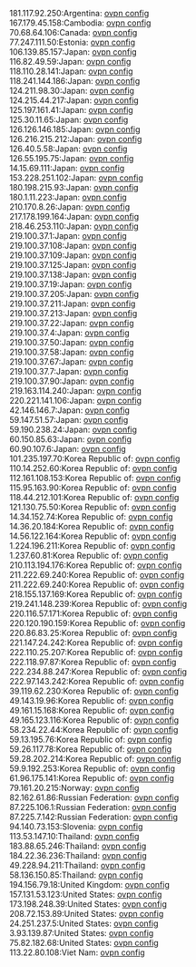 181.117.92.250:Argentina: [ovpn config](vpn/181_117_92_250.ovpn)  
167.179.45.158:Cambodia: [ovpn config](vpn/167_179_45_158.ovpn)  
70.68.64.106:Canada: [ovpn config](vpn/70_68_64_106.ovpn)  
77.247.111.50:Estonia: [ovpn config](vpn/77_247_111_50.ovpn)  
106.139.85.157:Japan: [ovpn config](vpn/106_139_85_157.ovpn)  
116.82.49.59:Japan: [ovpn config](vpn/116_82_49_59.ovpn)  
118.110.28.141:Japan: [ovpn config](vpn/118_110_28_141.ovpn)  
118.241.144.186:Japan: [ovpn config](vpn/118_241_144_186.ovpn)  
124.211.98.30:Japan: [ovpn config](vpn/124_211_98_30.ovpn)  
124.215.44.217:Japan: [ovpn config](vpn/124_215_44_217.ovpn)  
125.197.161.41:Japan: [ovpn config](vpn/125_197_161_41.ovpn)  
125.30.11.65:Japan: [ovpn config](vpn/125_30_11_65.ovpn)  
126.126.146.185:Japan: [ovpn config](vpn/126_126_146_185.ovpn)  
126.216.215.212:Japan: [ovpn config](vpn/126_216_215_212.ovpn)  
126.40.5.58:Japan: [ovpn config](vpn/126_40_5_58.ovpn)  
126.55.195.75:Japan: [ovpn config](vpn/126_55_195_75.ovpn)  
14.15.69.111:Japan: [ovpn config](vpn/14_15_69_111.ovpn)  
153.228.251.102:Japan: [ovpn config](vpn/153_228_251_102.ovpn)  
180.198.215.93:Japan: [ovpn config](vpn/180_198_215_93.ovpn)  
180.1.11.223:Japan: [ovpn config](vpn/180_1_11_223.ovpn)  
210.170.8.26:Japan: [ovpn config](vpn/210_170_8_26.ovpn)  
217.178.199.164:Japan: [ovpn config](vpn/217_178_199_164.ovpn)  
218.46.253.110:Japan: [ovpn config](vpn/218_46_253_110.ovpn)  
219.100.37.1:Japan: [ovpn config](vpn/219_100_37_1.ovpn)  
219.100.37.108:Japan: [ovpn config](vpn/219_100_37_108.ovpn)  
219.100.37.109:Japan: [ovpn config](vpn/219_100_37_109.ovpn)  
219.100.37.125:Japan: [ovpn config](vpn/219_100_37_125.ovpn)  
219.100.37.138:Japan: [ovpn config](vpn/219_100_37_138.ovpn)  
219.100.37.19:Japan: [ovpn config](vpn/219_100_37_19.ovpn)  
219.100.37.205:Japan: [ovpn config](vpn/219_100_37_205.ovpn)  
219.100.37.211:Japan: [ovpn config](vpn/219_100_37_211.ovpn)  
219.100.37.213:Japan: [ovpn config](vpn/219_100_37_213.ovpn)  
219.100.37.22:Japan: [ovpn config](vpn/219_100_37_22.ovpn)  
219.100.37.4:Japan: [ovpn config](vpn/219_100_37_4.ovpn)  
219.100.37.50:Japan: [ovpn config](vpn/219_100_37_50.ovpn)  
219.100.37.58:Japan: [ovpn config](vpn/219_100_37_58.ovpn)  
219.100.37.67:Japan: [ovpn config](vpn/219_100_37_67.ovpn)  
219.100.37.7:Japan: [ovpn config](vpn/219_100_37_7.ovpn)  
219.100.37.90:Japan: [ovpn config](vpn/219_100_37_90.ovpn)  
219.163.114.240:Japan: [ovpn config](vpn/219_163_114_240.ovpn)  
220.221.141.106:Japan: [ovpn config](vpn/220_221_141_106.ovpn)  
42.146.146.7:Japan: [ovpn config](vpn/42_146_146_7.ovpn)  
59.147.51.57:Japan: [ovpn config](vpn/59_147_51_57.ovpn)  
59.190.238.24:Japan: [ovpn config](vpn/59_190_238_24.ovpn)  
60.150.85.63:Japan: [ovpn config](vpn/60_150_85_63.ovpn)  
60.90.107.6:Japan: [ovpn config](vpn/60_90_107_6.ovpn)  
101.235.197.70:Korea Republic of: [ovpn config](vpn/101_235_197_70.ovpn)  
110.14.252.60:Korea Republic of: [ovpn config](vpn/110_14_252_60.ovpn)  
112.161.108.153:Korea Republic of: [ovpn config](vpn/112_161_108_153.ovpn)  
115.95.163.90:Korea Republic of: [ovpn config](vpn/115_95_163_90.ovpn)  
118.44.212.101:Korea Republic of: [ovpn config](vpn/118_44_212_101.ovpn)  
121.130.75.50:Korea Republic of: [ovpn config](vpn/121_130_75_50.ovpn)  
14.34.152.74:Korea Republic of: [ovpn config](vpn/14_34_152_74.ovpn)  
14.36.20.184:Korea Republic of: [ovpn config](vpn/14_36_20_184.ovpn)  
14.56.122.164:Korea Republic of: [ovpn config](vpn/14_56_122_164.ovpn)  
1.224.196.211:Korea Republic of: [ovpn config](vpn/1_224_196_211.ovpn)  
1.237.60.81:Korea Republic of: [ovpn config](vpn/1_237_60_81.ovpn)  
210.113.194.176:Korea Republic of: [ovpn config](vpn/210_113_194_176.ovpn)  
211.222.69.240:Korea Republic of: [ovpn config](vpn/211_222_69_240.ovpn)  
211.222.69.240:Korea Republic of: [ovpn config](vpn/211_222_69_240.ovpn)  
218.155.137.169:Korea Republic of: [ovpn config](vpn/218_155_137_169.ovpn)  
219.241.148.239:Korea Republic of: [ovpn config](vpn/219_241_148_239.ovpn)  
220.116.57.171:Korea Republic of: [ovpn config](vpn/220_116_57_171.ovpn)  
220.120.190.159:Korea Republic of: [ovpn config](vpn/220_120_190_159.ovpn)  
220.86.83.25:Korea Republic of: [ovpn config](vpn/220_86_83_25.ovpn)  
221.147.24.242:Korea Republic of: [ovpn config](vpn/221_147_24_242.ovpn)  
222.110.25.207:Korea Republic of: [ovpn config](vpn/222_110_25_207.ovpn)  
222.118.97.87:Korea Republic of: [ovpn config](vpn/222_118_97_87.ovpn)  
222.234.88.247:Korea Republic of: [ovpn config](vpn/222_234_88_247.ovpn)  
222.97.143.242:Korea Republic of: [ovpn config](vpn/222_97_143_242.ovpn)  
39.119.62.230:Korea Republic of: [ovpn config](vpn/39_119_62_230.ovpn)  
49.143.19.96:Korea Republic of: [ovpn config](vpn/49_143_19_96.ovpn)  
49.161.15.168:Korea Republic of: [ovpn config](vpn/49_161_15_168.ovpn)  
49.165.123.116:Korea Republic of: [ovpn config](vpn/49_165_123_116.ovpn)  
58.234.22.44:Korea Republic of: [ovpn config](vpn/58_234_22_44.ovpn)  
59.13.195.76:Korea Republic of: [ovpn config](vpn/59_13_195_76.ovpn)  
59.26.117.78:Korea Republic of: [ovpn config](vpn/59_26_117_78.ovpn)  
59.28.202.214:Korea Republic of: [ovpn config](vpn/59_28_202_214.ovpn)  
59.9.192.253:Korea Republic of: [ovpn config](vpn/59_9_192_253.ovpn)  
61.96.175.141:Korea Republic of: [ovpn config](vpn/61_96_175_141.ovpn)  
79.161.20.215:Norway: [ovpn config](vpn/79_161_20_215.ovpn)  
82.162.61.86:Russian Federation: [ovpn config](vpn/82_162_61_86.ovpn)  
87.225.106.1:Russian Federation: [ovpn config](vpn/87_225_106_1.ovpn)  
87.225.7.142:Russian Federation: [ovpn config](vpn/87_225_7_142.ovpn)  
94.140.73.153:Slovenia: [ovpn config](vpn/94_140_73_153.ovpn)  
113.53.147.10:Thailand: [ovpn config](vpn/113_53_147_10.ovpn)  
183.88.65.246:Thailand: [ovpn config](vpn/183_88_65_246.ovpn)  
184.22.36.236:Thailand: [ovpn config](vpn/184_22_36_236.ovpn)  
49.228.94.211:Thailand: [ovpn config](vpn/49_228_94_211.ovpn)  
58.136.150.85:Thailand: [ovpn config](vpn/58_136_150_85.ovpn)  
194.156.79.18:United Kingdom: [ovpn config](vpn/194_156_79_18.ovpn)  
157.131.53.123:United States: [ovpn config](vpn/157_131_53_123.ovpn)  
173.198.248.39:United States: [ovpn config](vpn/173_198_248_39.ovpn)  
208.72.153.89:United States: [ovpn config](vpn/208_72_153_89.ovpn)  
24.251.237.5:United States: [ovpn config](vpn/24_251_237_5.ovpn)  
3.93.139.87:United States: [ovpn config](vpn/3_93_139_87.ovpn)  
75.82.182.68:United States: [ovpn config](vpn/75_82_182_68.ovpn)  
113.22.80.108:Viet Nam: [ovpn config](vpn/113_22_80_108.ovpn)  

